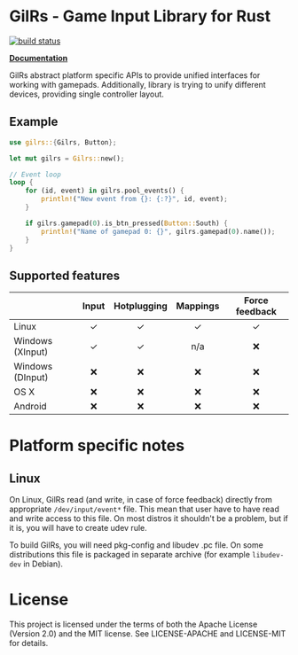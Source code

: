 GilRs - Game Input Library for Rust
===================================

[![build status](https://gitlab.com/Arvamer/gilrs/badges/master/build.svg)](https://gitlab.com/Arvamer/gilrs/commits/master)

[**Documentation**](https://arvamer.gitlab.io/gilrs/doc/gilrs/)

GilRs abstract platform specific APIs to provide unified interfaces for working with gamepads.
Additionally, library is trying to unify different devices, providing single controller layout.

Example
-------

```rust
use gilrs::{Gilrs, Button};

let mut gilrs = Gilrs::new();

// Event loop
loop {
    for (id, event) in gilrs.pool_events() {
        println!("New event from {}: {:?}", id, event);
    }

    if gilrs.gamepad(0).is_btn_pressed(Button::South) {
        println!("Name of gamepad 0: {}", gilrs.gamepad(0).name());
    }
}
```

Supported features
------------------

|                  | Input | Hotplugging | Mappings | Force feedback |
|------------------|:-----:|:-----------:|:--------:|:--------------:|
| Linux            |   ✓   |      ✓      |     ✓    |        ✓       |
| Windows (XInput) |   ✓   |      ✓      |    n/a   |        ❌      |
| Windows (DInput) |   ❌  |      ❌     |     ❌   |        ❌      |
| OS X             |   ❌  |      ❌     |     ❌   |        ❌      |
| Android          |   ❌  |      ❌     |     ❌   |        ❌      |

Platform specific notes
======================

Linux
-----

On Linux, GilRs read (and write, in case of force feedback) directly from appropriate
`/dev/input/event*` file. This mean that user have to have read and write access to this file.
On most distros it shouldn't be a problem, but if it is, you will have to create udev rule.

To build GilRs, you will need pkg-config and libudev .pc file. On some
distributions this file is packaged in separate archive (for example `libudev-dev` in Debian).

License
=======

This project is licensed under the terms of both the Apache License (Version 2.0) and the MIT
license. See LICENSE-APACHE and LICENSE-MIT for details.
